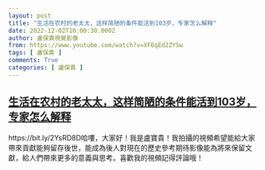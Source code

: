 ```yaml
---
layout: post
title: "生活在农村的老太太，这样简陋的条件能活到103岁，专家怎么解释"
date: 2022-12-02T10:00:30.000Z
author: 盧保貴視覺影像
from: https://www.youtube.com/watch?v=XF6qEd2ZYSw
tags: [ 盧保貴 ]
comments: True
categories: [ 盧保貴 ]
---
```

<!--1669975230000-->
[生活在农村的老太太，这样简陋的条件能活到103岁，专家怎么解释](https://www.youtube.com/watch?v=XF6qEd2ZYSw)
------

<div>
https://bit.ly/2YsRD8D哈嘍，大家好！我是盧寶貴！我拍攝的視頻希望能給大家帶來貢獻能夠留存後世，能成為後人對現在的歷史參考期待影像能為將來保留文獻，給人們帶來更多的意義與思考。喜歡我的視頻記得評論哦！
</div>
